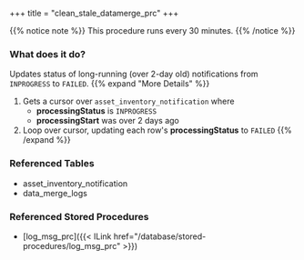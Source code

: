 +++
title = "clean_stale_datamerge_prc"
+++

{{% notice note %}}
This procedure runs every 30 minutes.
{{% /notice %}}

### What does it do?
Updates status of long-running (over 2-day old) notifications from `INPROGRESS` to `FAILED`.
{{% expand "More Details" %}}
1. Gets a cursor over `asset_inventory_notification` where
   - **processingStatus** is `INPROGRESS`
   - **processingStart** was over 2 days ago
2. Loop over cursor, updating each row's **processingStatus** to `FAILED`
{{% /expand %}}

### Referenced Tables
- asset_inventory_notification
- data_merge_logs


### Referenced Stored Procedures
- [log_msg_prc]({{< ILink href="/database/stored-procedures/log_msg_prc" >}})
